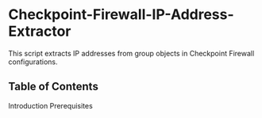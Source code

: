 # Checkpoint-Firewall-IP-Address-Extractor
This script extracts IP addresses from group objects in Checkpoint Firewall configurations.
## Table of Contents
Introduction
Prerequisites
